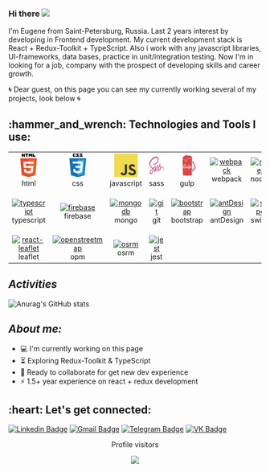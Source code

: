 ### Hi there <img src="https://media.giphy.com/media/hvRJCLFzcasrR4ia7z/giphy.gif" width="25px">

I'm Eugene from Saint-Petersburg, Russia. Last 2 years interest by developing in Frontend development. My current development stack is React + Redux-Toolkit + TypeScript. Also i work with any javascript libraries, UI-frameworks, data bases, practice in unit/integration testing. Now I'm in looking for a job, company with the prospect of developing skills and career growth.

🌀 Dear guest, on this page you can see my currently working several of my projects, look below 🌀


<h2 align="left">:hammer_and_wrench: Technologies and Tools I use:</h2>

<table>
          <tr>
              <td align="center" width="96">
                  <a href="https://www.w3.org/html/">
                      <img src="https://raw.githubusercontent.com/devicons/devicon/master/icons/html5/html5-original-wordmark.svg" width="48" height="48" alt="html5" />
                  </a>
                  <br>html
              </td>
              <td align="center" width="96">
                  <a href="https://www.w3schools.com/css/">
                      <img src="https://raw.githubusercontent.com/devicons/devicon/master/icons/css3/css3-original-wordmark.svg" width="48" height="48" alt="css3" />
                  </a>
                  <br>css
              </td>
              <td align="center" width="96">
                  <a href="https://learn.javascript.ru/">
                      <img src="https://raw.githubusercontent.com/devicons/devicon/1119b9f84c0290e0f0b38982099a2bd027a48bf1/icons/javascript/javascript-original.svg" width="48" height="48" alt="javascript" />
                  </a>
                  <br>javascript
              <td align="center" width="96">
                  <a href="https://sass-lang.com">
                      <img src="https://raw.githubusercontent.com/devicons/devicon/master/icons/sass/sass-original.svg" width="48" height="48" alt="sass" />
                  </a>
                  <br>sass
              </td>
              <td align="center" width="96">
                  <a href="https://gulpjs.com/">
                      <img src="https://raw.githubusercontent.com/gulpjs/artwork/master/community/logo-2021/community.png" width="48" height="48" alt="gulp" />
                  </a>
                  <br>gulp
              </td>
              <td align="center" width="96">
                  <a href="https://webpack.js.org/" >
                      <img src="https://www.vectorlogo.zone/logos/js_webpack/js_webpack-icon.svg" width="48" height="48" alt="webpack" />
                  </a>
                  <br>webpack
              </td>
              </td>
              <td align="center" width="96">
                  <a href="https://nodejs.org">
                      <img src="https://www.vectorlogo.zone/logos/nodejs/nodejs-icon.svg" width="48" height="48" alt="nodejs" />
                  </a>
                  <br>nodejs
              </td>
              <td align="center" width="96">
                  <a href="https://nestjs.com/">
                      <img src="https://vectorwiki.com/images/GAcPQ__nestjs.svg" width="48" height="48" alt="nodejs" />
                  </a>
                  <br>nestjs
              </td>
              <td align="center" width="96">
                  <a href="https://reactjs.org/">
                      <img src="https://www.vectorlogo.zone/logos/reactjs/reactjs-icon.svg" width="48" height="48" alt="react" />
                  </a>
                  <br>react
              </td>
              <td align="center" width="96">
                  <a href="https://redux-toolkit.js.org/">
                      <img src="https://raw.githubusercontent.com/detain/svg-logos/780f25886640cef088af994181646db2f6b1a3f8/svg/redux.svg" width="48" height="48" alt="redux" />
                  </a>
                  <br>redux
              </td>
          </tr>
          <tr>
              <td align="center" width="96">
                  <a href="https://www.typescriptlang.org/" >
                      <img src="https://www.vectorlogo.zone/logos/typescriptlang/typescriptlang-icon.svg" width="48" height="48" alt="typescript" />
                  </a>
                  <br>typescript
              </td>
              <td align="center" width="96">
                  <a href="https://firebase.google.com/" >
                      <img src="https://www.vectorlogo.zone/logos/firebase/firebase-icon.svg" width="48" height="48" alt="firebase" />
                  </a>
                  <br>firebase
              </td>
              <td align="center" width="96">
                  <a href="https://www.mongodb.com/">
                      <img src="https://www.vectorlogo.zone/logos/mongodb/mongodb-icon.svg" width="48" height="48" alt="mongodb" />
                  </a>
                  <br>mongo
              </td>
              <td align="center" width="96">
                  <a href="https://git-scm.com/">
                      <img src="https://www.vectorlogo.zone/logos/git-scm/git-scm-icon.svg" width="48" height="48" alt="git" />
                  </a>
                  <br>git
              </td>
              <td align="center" width="96">
                  <a href="https://getbootstrap.com/">
                      <img src="https://www.vectorlogo.zone/logos/getbootstrap/getbootstrap-icon.svg" width="48" height="48" alt="bootstrap" />
                  </a>
                  <br>bootstrap
              </td>
              <td align="center" width="96">
                  <a href="https://ant.design/" >
                      <img src="https://seeklogo.com/images/A/ant-design-logo-EAB6B3D5D9-seeklogo.com.png" width="48" height="48" alt="antDesign" />
                  </a>
                  <br>antDesign
              </td>
              <td align="center" width="96">
                  <a href="https://swiperjs.com/" >
                      <img src="https://cms-assets.tutsplus.com/uploads/users/780/posts/39427/image-upload/68747470733a2f2f6769746875622e7375726d6f6e2e6d652f696d616765732f636f6d6d6f6e2f7377697065722d6c6f676f2e737667.svg" width="48" height="48" alt="swiper" />
                  </a>
                  <br>swiper
              </td>
              <td align="center" width="96">
                  <a href="https://react-spring.io/" >
                      <img src="https://react-spring.io/spring-icon.png" width="48" height="48" alt="react-spring" />
                  </a>
                  <br>spring
              </td>
              <td align="center" width="96">
                  <a href="https://www.emailjs.com/" >
                      <img src="https://www.emailjs.com/logo.png" width="48" height="48" alt="emailjs" />
                  </a>
                  <br>emailjs
              </td>
              <td align="center" width="96">
                <a href="https://react-hook-form.com/" >
                    <img src="https://pbs.twimg.com/profile_images/1373527896472489987/YjVZynHb_400x400.jpg" width="48" height="48" alt="react-hook-form" />
                </a>
                <br>form
            </td>
          </tr>
          <tr>
              <td align="center" width="96">
                  <a href="https://react-leaflet.js.org/" >
                      <img src="https://www.vectorlogo.zone/logos/leafletjs/leafletjs-icon.svg" width="48" height="48" alt="react-leaflet" />
                  </a>
                  <br>leaflet
              </td>
              <td align="center" width="96">
                  <a href="https://www.openstreetmap.org/" >
                      <img src="https://upload.wikimedia.org/wikipedia/commons/b/b0/Openstreetmap_logo.svg" width="48" height="48" alt="openstreetmap" />
                  </a>
                  <br>opm
              </td>
              <td align="center" width="96">
                  <a href="https://project-osrm.org/" >
                      <img src="https://project-osrm.org/images/osrm_logo.svg" width="48" height="48" alt="osrm" />
                  </a>
                  <br>osrm
              </td>
              <td align="center" width="96">
                  <a href="https://jestjs.io/ru/" >
                      <img src="https://www.vectorlogo.zone/logos/jestjsio/jestjsio-icon.svg" width="48" height="48" alt="jest" />
                  </a>
                  <br>jest
              </td>
          </tr> 
</table>

## _Activities_

![Anurag's GitHub stats](https://github-readme-stats.vercel.app/api?username=fpsska&show_icons=true&theme=tokyonight)

## _About me:_

- :computer: I'm currently working on this page
- :hourglass_flowing_sand:  Exploring Redux-Toolkit & TypeScript
- :rocket: Ready to collaborate for get new dev experience
- :zap: 1.5+ year experience on react + redux development

<h2 align="left">:heart: Let's get connected:</h2>

[![Linkedin Badge](https://img.shields.io/badge/-linkedin-blue?style=flat-square&logo=Linkedin&logoColor=white&link=https://www.linkedin.com/in/eugene-egorov-040129234/)](https://www.linkedin.com/in/eugene-egorov-040129234/)
[![Gmail Badge](https://img.shields.io/badge/-gmail-blue?style=flat-square&logo=Gmail&logoColor=white)](mailto:fpsska1337@gmail.com) 
[![Telegram Badge](https://img.shields.io/badge/-telegram-blue?style=flat-square&logo=Telegram&logoColor=white&link=https://t.me/Fpsska)](https://t.me/Fpsska) 
[![VK Badge](https://img.shields.io/badge/-vk-blue?style=flat-square&logo=VK&logoColor=white&link=https://vk.com/fpsska)](https://vk.com/fpsska)


<p align="center">Profile visitors</p>


<p align="center"> 
  <img src="https://profile-counter.glitch.me/fpsska/count.svg" />
</p>
